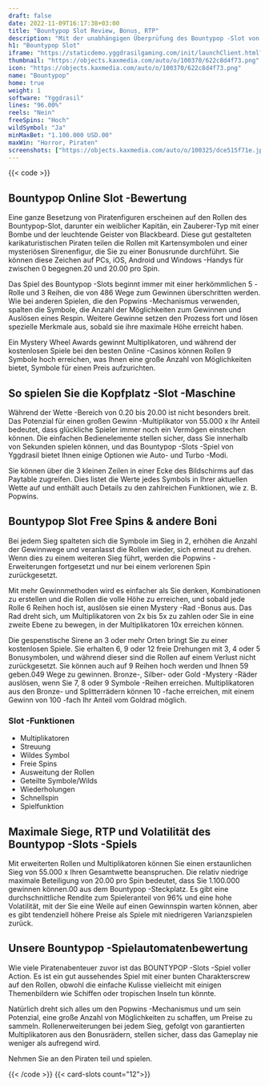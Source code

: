 ```yaml
---
draft: false
date: 2022-11-09T16:17:38+03:00
title: "Bountypop Slot Review, Bonus, RTP"
description: "Mit der unabhängigen Überprüfung des Bountypop -Slot von Yggdrasil können Sie kostenlos oder echtes Geld spielen und hier einen Bonus erhalten!"
h1: "Bountypop Slot"
iframe: "https://staticdemo.yggdrasilgaming.com/init/launchClient.html?gameid=1023&lang=en&currency=EUR&org=Demo&key=&fullscreen=yes&filePrefix=debug_&appsrv=https://demo.yggdrasilgaming.com/"
thumbnail: "https://objects.kaxmedia.com/auto/o/100370/622c8d4f73.png"
icon: "https://objects.kaxmedia.com/auto/o/100370/622c8d4f73.png"
name: "Bountypop"
home: true
weight: 1
software: "Yggdrasil"
lines: "96.00%"
reels: "Nein"
freeSpins: "Hoch"
wildSymbol: "Ja"
minMaxBet: "1.100.000 USD.00"
maxWin: "Horror, Piraten"
screenshots: ["https://objects.kaxmedia.com/auto/o/100325/dce515f71e.jpeg"]
---
```


{{< code >}}<h2>Bountypop Online Slot -Bewertung</h2><p>Eine ganze Besetzung von Piratenfiguren erscheinen auf den Rollen des Bountypop-Slot, darunter ein weiblicher Kapitän, ein Zauberer-Typ mit einer Bombe und der leuchtende Geister von Blackbeard. Diese gut gestalteten karikaturistischen Piraten teilen die Rollen mit Kartensymbolen und einer mysteriösen Sirenenfigur, die Sie zu einer Bonusrunde durchführt. Sie können diese Zeichen auf PCs, iOS, Android und Windows -Handys für zwischen 0 begegnen.20 und 20.00 pro Spin.</p><p>Das Spiel des Bountypop -Slots beginnt immer mit einer herkömmlichen 5 -Rolle und 3 Reihen, die von 486 Wege zum Gewinnen überschritten werden. Wie bei anderen Spielen, die den Popwins -Mechanismus verwenden, spalten die Symbole, die Anzahl der Möglichkeiten zum Gewinnen und Auslösen eines Respin. Weitere Gewinne setzen den Prozess fort und lösen spezielle Merkmale aus, sobald sie ihre maximale Höhe erreicht haben.</p><p>Ein Mystery Wheel Awards gewinnt Multiplikatoren, und während der kostenlosen Spiele bei den besten Online -Casinos können Rollen 9 Symbole hoch erreichen, was Ihnen eine große Anzahl von Möglichkeiten bietet, Symbole für einen Preis aufzurichten.</p><h2>So spielen Sie die Kopfplatz -Slot -Maschine</h2><p>Während der Wette -Bereich von 0.20 bis 20.00 ist nicht besonders breit. Das Potenzial für einen großen Gewinn -Multiplikator von 55.000 x Ihr Anteil bedeutet, dass glückliche Spieler immer noch ein Vermögen einstechen können. Die einfachen Bedienelemente stellen sicher, dass Sie innerhalb von Sekunden spielen können, und das Bountypop -Slots -Spiel von Yggdrasil bietet Ihnen einige Optionen wie Auto- und Turbo -Modi.</p><p>Sie können über die 3 kleinen Zeilen in einer Ecke des Bildschirms auf das Paytable zugreifen. Dies listet die Werte jedes Symbols in Ihrer aktuellen Wette auf und enthält auch Details zu den zahlreichen Funktionen, wie z. B. Popwins.</p><h2>Bountypop Slot Free Spins & andere Boni</h2><p>Bei jedem Sieg spalteten sich die Symbole im Sieg in 2, erhöhen die Anzahl der Gewinnwege und veranlasst die Rollen wieder, sich erneut zu drehen. Wenn dies zu einem weiteren Sieg führt, werden die Popwins -Erweiterungen fortgesetzt und nur bei einem verlorenen Spin zurückgesetzt.</p><p>Mit mehr Gewinnmethoden wird es einfacher als Sie denken, Kombinationen zu erstellen und die Rollen die volle Höhe zu erreichen, und sobald jede Rolle 6 Reihen hoch ist, auslösen sie einen Mystery -Rad -Bonus aus. Das Rad dreht sich, um Multiplikatoren von 2x bis 5x zu zahlen oder Sie in eine zweite Ebene zu bewegen, in der Multiplikatoren 10x erreichen können.</p><p>Die gespenstische Sirene an 3 oder mehr Orten bringt Sie zu einer kostenlosen Spiele. Sie erhalten 6, 9 oder 12 freie Drehungen mit 3, 4 oder 5 Bonusymbolen, und während dieser sind die Rollen auf einem Verlust nicht zurückgesetzt. Sie können auch auf 9 Reihen hoch werden und Ihnen 59 geben.049 Wege zu gewinnen. Bronze-, Silber- oder Gold -Mystery -Räder auslösen, wenn Sie 7, 8 oder 9 Symbole -Reihen erreichen. Multiplikatoren aus den Bronze- und Splitterrädern können 10 -fache erreichen, mit einem Gewinn von 100 -fach Ihr Anteil vom Goldrad möglich.</p><h3>
Slot -Funktionen</h3><ul>
<li></span>
Multiplikatoren</li>
<li></span>
Streuung</li>
<li></span>
Wildes Symbol</li>
<li></span>
Freie Spins</li>
<li></span>
Ausweitung der Rollen</li>
<li></span>
Geteilte Symbole/Wilds</li>
<li></span>
Wiederholungen</li>
<li></span>
Schnellspin</li>
<li></span>
Spielfunktion</li></ul><h2>Maximale Siege, RTP und Volatilität des Bountypop -Slots -Spiels</h2><p>Mit erweiterten Rollen und Multiplikatoren können Sie einen erstaunlichen Sieg von 55.000 x Ihren Gesamtwette beanspruchen. Die relativ niedrige maximale Beteiligung von 20.00 pro Spin bedeutet, dass Sie 1.100.000 gewinnen können.00 aus dem Bountypop -Steckplatz. Es gibt eine durchschnittliche Rendite zum Spieleranteil von 96% und eine hohe Volatilität, mit der Sie eine Weile auf einen Gewinnspin warten können, aber es gibt tendenziell höhere Preise als Spiele mit niedrigeren Varianzspielen zurück.</p><h2>Unsere Bountypop -Spielautomatenbewertung</h2><p>Wie viele Piratenabenteuer zuvor ist das BOUNTYPOP -Slots -Spiel voller Action. Es ist ein gut aussehendes Spiel mit einer bunten Charakterscrew auf den Rollen, obwohl die einfache Kulisse vielleicht mit einigen Themenbildern wie Schiffen oder tropischen Inseln tun könnte.</p><p>Natürlich dreht sich alles um den Popwins -Mechanismus und um sein Potenzial, eine große Anzahl von Möglichkeiten zu schaffen, um Preise zu sammeln. Rollenerweiterungen bei jedem Sieg, gefolgt von garantierten Multiplikatoren aus den Bonusrädern, stellen sicher, dass das Gameplay nie weniger als aufregend wird.</p><p>Nehmen Sie an den Piraten teil und spielen.</p>{{< /code >}}
{{< card-slots count="12">}}